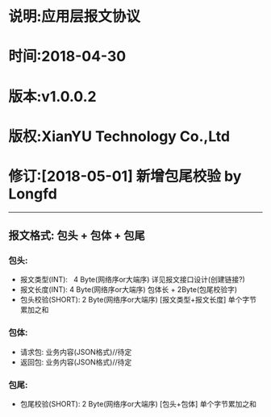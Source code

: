 说明:应用层报文协议
=
时间:2018-04-30
=
版本:v1.0.0.2
=
版权:XianYU Technology Co.,Ltd
=
修订:[2018-05-01] 新增包尾校验 by Longfd
=
  
-----
## 报文格式: 包头 + 包体 + 包尾  
### 包头:
 * 报文类型(INT):   4 Byte(网络序or大端序) 详见报文接口设计(创建链接?)  
 * 报文长度(INT):   4 Byte(网络序or大端序) 包体长 + 2Byte(包尾校验字)  
 * 包头校验(SHORT): 2 Byte(网络序or大端序) [报文类型+报文长度] 单个字节累加之和 

### 包体:
 * 请求包: 业务内容(JSON格式)//待定
 * 返回包: 业务内容(JSON格式)//待定

### 包尾:
 * 包尾校验(SHORT): 2 Byte(网络序or大端序) [包头+包体] 单个字节累加之和
